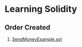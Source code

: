 # Learning Solidity

## Order Created

1. [SendMoneyExample.sol](https://github.com/ChristosHadjichristofi/learn-solidity/blob/main/SendMoneyExample.sol)
